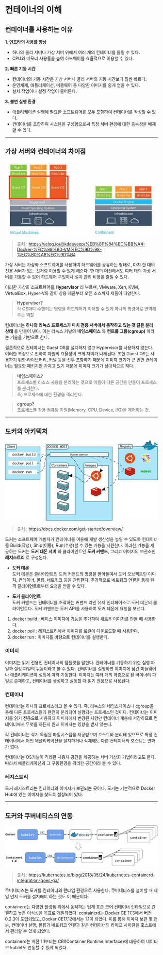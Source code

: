 # 컨테이너의 이해

## 컨테이너를 사용하는 이유
__1. 인프라의 사용률 향상__
- 하나의 물리 서버나 가상 서버 위에서 여러 개의 컨테이너를 돌릴 수 있다.
- CPU와 메모리 사용률을 높여 하드웨어를 효율적으로 이용할 수 있다.

__2. 빠른 기동 시간__
- 컨테이너의 기동 시간은 가상 서버나 물리 서버의 기동 시간보다 훨씬 빠르다.
- 운영체제, 애플리케이션, 미들웨어 등 다양한 이미지를 쉽게 얻을 수 있다.
- 설치 작업이나 설정 작업이 줄어든다.

__3. 불변 실행 환경__
- 애플리케이션 실행에 필요한 소프트웨어를 모두 포함하여 컨테이너를 작성할 수 있다.
- 컨테이너를 조합하여 시스템을 구성함으로써 특정 서버 환경에 대한 종속성을 배제할 수 있다.

___

## 가상 서버와 컨테이너의 차이점
![VM and Container](./image/VM_and_Container.jpeg)
> 출처 : https://velog.io/@kdaeyeop/%EB%8F%84%EC%BB%A4-Docker-%EC%99%80-VM%EC%9D%98-%EC%B0%A8%EC%9D%B4

가상 서버는 가상화 소프트웨어를 사용하여 하드웨어를 공유하는 형태로, 마치 한 대의 전용 서버가 있는 것처럼 이용할 수 있게 해준다. 한 대의 머신에서도 여러 대의 가상 서버를 가동할 수 있어 하드웨어 구입이나 설치 관리 비용을 줄일 수 있다.

이러한 가상화 소프트웨어를 __Hypervisor__ 라 부르며, VMware, Xen, KVM, VirtualBox, Hyper-V와 같이 상용 제품부터 오픈 소스까지 제품이 다양한다.

> __Hypervisor?__ </br>
  각 OS마다 수행되는 명령을 하드웨어가 이해할 수 있게 하나의 명령어로 변역해주는 역할

컨테이너는 __하나의 리눅스 프로세스가 마치 전용 서버에서 동작하고 있는 것 같은 분리 상태__ 를 만들어 낸다. 이는 리눅스 커널의 __네임스페이스__ 와 __컨트롤 그룹(cgroup)__ 이라는 기술을 기반으로 한다.

결론적으로 컨테이너는 Guest OS를 설치하지 않고 Hypervisor를 사용하지 않는다. 이러한 특징으로 인하여 자원의 효율성이 크게 차이가 나게된다. 또한 Guest OS는 사용하기 위한 라이브러리, 커널 등을 전부 포함하기 때문에 이미지 크기가 큰 반면 컨테이너는 필요한 패키지만 가지고 있기 때문에 이미지 크기가 상대적으로 작다.

> __네임스페이스?__ </br>
프로세스별 리소스 사용을 분리하는 것으로 이름이 다른 공간을 만들어 프로세스를 분리한다. </br>
즉, 프로세스에 대한 환경을 격리한다.

> __cgroup?__ </br>
프로세스별 가용 컴퓨팅 자원(Memory, CPU, Device, I/O)을 제어하는 것.

___

## 도커의 아키텍처
![Docker Architechure](./image/docker_architecture.svg)
> 출처 : https://docs.docker.com/get-started/overview/

도커는 소프트웨어 개발자가 컨테이너를 이용해 개발 생산성을 높일 수 있도록 컨테이너를 Build(작성), Ship(이동), Run(수행)할 수 있는 기능을 지원한다. 이러한 기능을 제공하는 도커는 __도커 데몬 서버__ 와 클라이언트인 __도커 커맨드__, 그리고 이미지의 보관소인 __레지스트리__ 로 구성된다.

- __도커 데몬__ </br>
도커 데몬은 클라이언트인 도커 커맨드의 명령을 받아들여서 도커 오브젝트인 이미지, 컨테이너, 볼륨, 네트워크 등을 관리한다. 추가적으로 네트워크 연결을 통해 원격 클라이언트로부터 요청을 받을 수 있다.

- __도커 클라이언트__ </br>
도커 커맨드는 컨테이너를 조작하는 커맨드 라인 유저 인터페이스로 도커 데몬의 클라이언트다. 도커 커맨드는 도커 API를 사용하여 도커 데몬에 요청을 보낸다.

1. docker build : 베이스 이미지에 기능을 추가하여 새로운 이미지를 만들 때 사용한다.
2. docker poll : 레지스트리에서 이미지를 로컬에 다운로드할 때 사용한다.
3. docker run : 이미지를 바탕으로 컨테이너를 실행한다.

### 이미지
이미지는 읽기 전용인 컨테이너의 템플릿을 말한다. 컨테이너를 기동하기 위한 실행 파일과 설정 파일의 묶음이라고 볼 수 있다. 컨테이너를 실행하면 이미지에 담긴 미들웨어나 애플리케이션이 설정에 따라 기동한다. 이미지는 여러 개의 계층으로 된 바이너리 파일로 존재하고, 컨테이너를 생성하고 실행할 때 읽기 전용으로 사용된다.

### 컨테이너
컨테이너는 하나의 프로세스라고 볼 수 있다. 즉, 리눅스의 네임스페이스나 cgroup을 통해 다른 프로세스들과 완전히 분리되어 실행되는 프로세스인 것이다. 컨테이너는 이미지를 읽기 전용으로 사용하되 이미지에서 변경된 사항만 컨테이너 계층에 저장하므로 컨테이너에서 무엇을 하든지 원래 이미지는 영향을 받지 않는다.

각 컨테이너는 각기 독립된 파일시스템을 제공받으며 호스트와 분리돼 있으므로 특정 컨테이너에서 어떤 애플리케이션을 설치하거나 삭제해도 다른 컨테이너와 호스트는 변화가 없다.

컨테이너는 OS커널이 격리된 사용자 공간을 제공하는 서버 가상화 기법이라고도 한다. 따라서 애플리케이션과 그 구동환경을 격리한 공간이라 볼 수 있다.

### 레지스트리
도커 레지스트리는 컨테이너의 이미지가 보관되는 곳이다. 도커는 기본적으로 Docker Hub에 있는 이미지를 찾도록 설정되어 있다.

___

## 도커와 쿠버네티스의 연동
![containerd](./image/cri-containerd.png)
>출처 : https://kubernetes.io/blog/2018/05/24/kubernetes-containerd-integration-goes-ga/

쿠버네티스는 도커를 컨테이너의 런타임 환경으로 사용한다. 쿠버네티스를 설치할 때 제일 먼저 도커를 설치해야 하는 것도 이 때문이다.

containerd는 다양한 플랫폼 위에서 동작하는 업계 표준 코어 컨테이너 런타임으로 간결하고 높은 이식성을 목표로 개발되었다. containerd는 Docker CE 17.3에서 버전 0.2.3이 도입되었고, Docker CE17.12에서는 1.1이 되었다. 이를 통해 이미지 보관 및 전송, 컨테이너 실행, 볼륨과 네트워크 연결과 같은 컨테이너의 라이프 사이클을 호스트에서 관리할 수 있게 되었다.

containerd는 버전 1.1부터는 CRI(Container Runtime Interface)에 대응하여 네이티브 kublet도 연동할 수 있게 되었다.